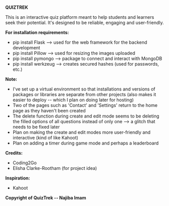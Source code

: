 **QUIZTREK**

This is an interactive quiz platform meant to help students and learners seek their potential.
It's designed to be reliable, engaging and user-friendly.

**For installation requirements:**

- pip install Flask   --> used for the web framework for the backend development
- pip install Pillow   --> used for resizing the images uploaded
- pip install pymongo  --> package to connect and interact with MongoDB
- pip install werkzeug  --> creates secured hashes (used for passwords, etc.)

**Note:** 
- I've set up a virtual environment so that installations and versions of packages or libraries are separate from other projects (also makes it easier to deploy -- which I plan on doing later for hosting)
- Two of the pages such as 'Contact' and 'Settings' return to the home page as they haven't been created
- The delete function during create and edit mode seems to be deleting the filled options of all questions instead of only one --> a glitch that needs to be fixed later
- Plan on making the create and edit modes more user-friendly and interactive (kind of like Kahoot)
- Plan on adding a timer during game mode and perhaps a leaderboard

**Credits:**
- Coding2Go
- Elisha Clarke-Rootham (for project idea)

**Inspiration:**
- Kahoot

**Copyright of QuizTrek -- Najiba Imam**
